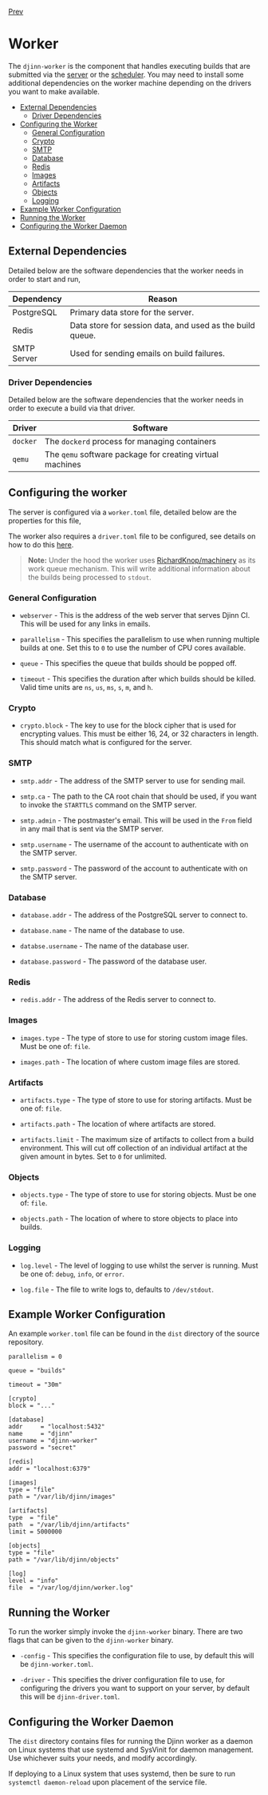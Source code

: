 [Prev](/admin/server)

# Worker

The `djinn-worker` is the component that handles executing builds that are
submitted via the [server](/admin/server) or the [scheduler](/admin/scheduler).
You may need to install some additional dependencies on the worker machine
depending on the drivers you want to make available.

* [External Dependencies](#external-dependencies)
  * [Driver Dependencies](#driver-dependencies)
* [Configuring the Worker](#configuring-the-worker)
  * [General Configuration](#general-configuration)
  * [Crypto](#crypto)
  * [SMTP](#smtp)
  * [Database](#database)
  * [Redis](#redis)
  * [Images](#images)
  * [Artifacts](#artifacts)
  * [Objects](#objects)
  * [Logging](#logging)
* [Example Worker Configuration](#example-worker-configuration)
* [Running the Worker](#running-the-worker)
* [Configuring the Worker Daemon](#configuring-the-worker-daemon)

## External Dependencies

Detailed below are the software dependencies that the worker needs in order
to start and run,

| Dependency  | Reason                                                    |
|-------------|-----------------------------------------------------------|
| PostgreSQL  | Primary data store for the server.                        |
| Redis       | Data store for session data, and used as the build queue. |
| SMTP Server | Used for sending emails on build failures.                |

### Driver Dependencies

Detailed below are the software dependencies that the worker needs in order
to execute a build via that driver.

| Driver   | Software                                                  |
|----------|-----------------------------------------------------------|
| `docker` | The `dockerd` process for managing containers             |
| `qemu`   | The `qemu` software package for creating virtual machines |

## Configuring the worker

The server is configured via a `worker.toml` file, detailed below are the
properties for this file,

The worker also requires a `driver.toml` file to be configured, see details
on how to do this [here](/user/offline-runner#configuring-drivers).

>**Note:** Under the hood the worker uses
[RichardKnop/machinery](https://github.com/RichardKnop/machinery) as its work
queue mechanism. This will write additional information about the builds being
processed to `stdout`.

### General Configuration

* `webserver` - This is the address of the web server that serves Djinn CI. This
will be used for any links in emails.

* `parallelism` - This specifies the parallelism to use when running multiple
builds at one. Set this to `0` to use the number of CPU cores available.

* `queue` - This specifies the queue that builds should be popped off.

* `timeout` - This specifies the duration after which builds should be killed.
Valid time units are `ns`, `us`, `ms`, `s`, `m`, and `h`.

### Crypto

* `crypto.block` - The key to use for the block cipher that is used for
encrypting values. This must be either 16, 24, or 32 characters in length. This
should match what is configured for the server.

### SMTP

* `smtp.addr` - The address of the SMTP server to use for sending mail.

* `smtp.ca` - The path to the CA root chain that should be used, if you want to
invoke the `STARTTLS` command on the SMTP server.

* `smtp.admin` - The postmaster's email. This will be used in the `From` field
in any mail that is sent via the SMTP server.

* `smtp.username` - The username of the account to authenticate with on the SMTP
server.

* `smtp.password` - The password of the account to authenticate with on the SMTP
server.

### Database

* `database.addr` - The address of the PostgreSQL server to connect to.

* `database.name` - The name of the database to use.

* `databse.username` - The name of the database user.

* `database.password` - The password of the database user.

### Redis

* `redis.addr` - The address of the Redis server to connect to.

### Images

* `images.type` - The type of store to use for storing custom image files. Must
be one of: `file`.

* `images.path` - The location of where custom image files are stored.

### Artifacts

* `artifacts.type` - The type of store to use for storing artifacts. Must be one
of: `file`.

* `artifacts.path` - The location of where artifacts are stored.

* `artifacts.limit` - The maximum size of artifacts to collect from a build
environment. This will cut off collection of an individual artifact at the given
amount in bytes. Set to `0` for unlimited.

### Objects

* `objects.type` - The type of store to use for storing objects. Must be one of:
`file`.

* `objects.path` - The location of where to store objects to place into builds.

### Logging

* `log.level` - The level of logging to use whilst the server is running. Must
be one of: `debug`, `info`, or `error`.

* `log.file` - The file to write logs to, defaults to `/dev/stdout`.

## Example Worker Configuration

An example `worker.toml` file can be found in the `dist` directory of the
source repository.

    parallelism = 0

    queue = "builds"

    timeout = "30m"

    [crypto]
    block = "..."

    [database]
    addr     = "localhost:5432"
    name     = "djinn"
    username = "djinn-worker"
    password = "secret"

    [redis]
    addr = "localhost:6379"

    [images]
    type = "file"
    path = "/var/lib/djinn/images"

    [artifacts]
    type  = "file"
    path  = "/var/lib/djinn/artifacts"
    limit = 5000000

    [objects]
    type = "file"
    path = "/var/lib/djinn/objects"

    [log]
    level = "info"
    file  = "/var/log/djinn/worker.log"

## Running the Worker

To run the worker simply invoke the `djinn-worker` binary. There are two flags
that can be given to the `djinn-worker` binary.

* `-config` - This specifies the configuration file to use, by default
this will be `djinn-worker.toml`.

* `-driver` - This specifies the driver configuration file to use, for
configuring the drivers you want to support on your server, by default this
will be `djinn-driver.toml`.

## Configuring the Worker Daemon

The `dist` directory contains files for running the Djinn worker as a daemon
on Linux systems that use systemd and SysVinit for daemon management. Use
whichever suits your needs, and modify accordingly.

If deploying to a Linux system that uses systemd, then be sure to run
`systemctl daemon-reload` upon placement of the service file.
